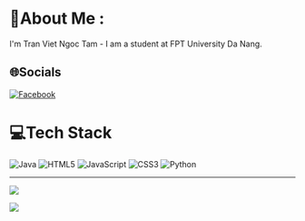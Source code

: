 # 💫About Me :
I'm Tran Viet Ngoc Tam - I am a student at FPT University Da Nang.

 

## 🌐Socials
[![Facebook](https://img.shields.io/badge/Facebook-%231877F2.svg?logo=Facebook&logoColor=white)](https://facebook.com/https://www.facebook.com/tam.tranviet.56) 

# 💻Tech Stack
![Java](https://img.shields.io/badge/java-%23ED8B00.svg?style=for-the-badge&logo=java&logoColor=white) ![HTML5](https://img.shields.io/badge/html5-%23E34F26.svg?style=for-the-badge&logo=html5&logoColor=white) ![JavaScript](https://img.shields.io/badge/javascript-%23323330.svg?style=for-the-badge&logo=javascript&logoColor=%23F7DF1E) ![CSS3](https://img.shields.io/badge/css3-%231572B6.svg?style=for-the-badge&logo=css3&logoColor=white) ![Python](https://img.shields.io/badge/python-3670A0?style=for-the-badge&logo=python&logoColor=ffdd54)


---
[![](https://visitcount.itsvg.in/api?id=Deku&icon=0&color=0)](https://visitcount.itsvg.in)

[![](https://visitcount.itsvg.in/api?id=Deku&icon=0&color=0)](https://visitcount.itsvg.in)
